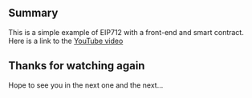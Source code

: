 ## Summary
This is a simple example of EIP712 with a front-end and smart contract. Here is a link to the [YouTube video](https://youtu.be/a83fNlOhq1I?si=ZIvrZ8w70Iuvbtfq)

## Thanks for watching again
Hope to see you in the next one and the next...